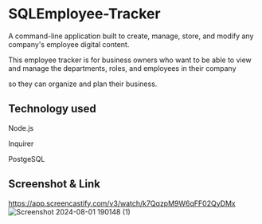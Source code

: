 # SQLEmployee-Tracker

A command-line application built to create, manage, store, and modify any company's employee digital content.

This employee tracker is for business owners who want to be able to view and manage the departments, roles, and employees in their company

so they can organize and plan their business.

## Technology used
Node.js

Inquirer

PostgeSQL

## Screenshot & Link
https://app.screencastify.com/v3/watch/k7QqzpM9W6qFF02QyDMx
![Screenshot 2024-08-01 190148 (1)](https://github.com/user-attachments/assets/66512256-3644-4eb1-b76c-fc3df2e9c618)
